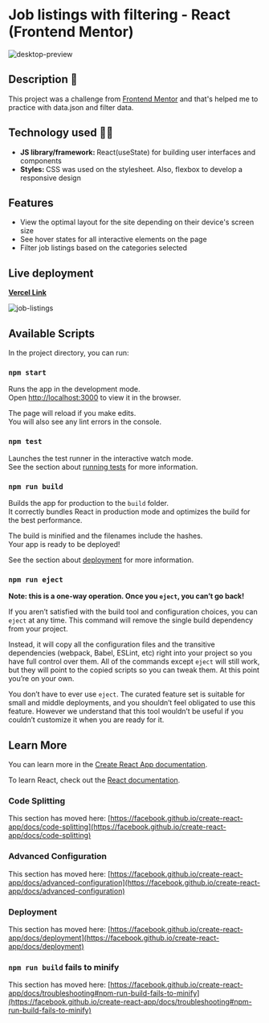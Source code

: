 # Job listings with filtering - React (Frontend Mentor)

![desktop-preview](https://user-images.githubusercontent.com/89095047/195946641-231dbf23-d030-4a05-bd00-413fb5d4ad14.jpg)

## Description 🙂

This project was a challenge from [Frontend Mentor](https://www.frontendmentor.io/challenges/job-listings-with-filtering-ivstIPCt) and that's helped me to practice with data.json and filter data.

## Technology used 👨‍🏭

<ul>
  <li><b>JS library/framework: </b>React(useState) for building user interfaces and components</li>
  <li><b>Styles: </b>CSS was used on the stylesheet. Also, flexbox to develop a responsive design</li>
</ul>

## Features

<ul>
    <li>View the optimal layout for the site depending on their device's screen size</li>
    <li>See hover states for all interactive elements on the page</li>
    <li>Filter job listings based on the categories selected</li>
</ul>

## Live deployment

<b>[Vercel Link](https://job-listings-with-filtering-brown.vercel.app/)</b>

![job-listings](https://user-images.githubusercontent.com/89095047/195966773-ad2949e0-8572-4b89-b8fd-6058dacef25e.gif)


## Available Scripts

In the project directory, you can run:

### `npm start`

Runs the app in the development mode.\
Open [http://localhost:3000](http://localhost:3000) to view it in the browser.

The page will reload if you make edits.\
You will also see any lint errors in the console.

### `npm test`

Launches the test runner in the interactive watch mode.\
See the section about [running tests](https://facebook.github.io/create-react-app/docs/running-tests) for more information.

### `npm run build`

Builds the app for production to the `build` folder.\
It correctly bundles React in production mode and optimizes the build for the best performance.

The build is minified and the filenames include the hashes.\
Your app is ready to be deployed!

See the section about [deployment](https://facebook.github.io/create-react-app/docs/deployment) for more information.

### `npm run eject`

**Note: this is a one-way operation. Once you `eject`, you can’t go back!**

If you aren’t satisfied with the build tool and configuration choices, you can `eject` at any time. This command will remove the single build dependency from your project.

Instead, it will copy all the configuration files and the transitive dependencies (webpack, Babel, ESLint, etc) right into your project so you have full control over them. All of the commands except `eject` will still work, but they will point to the copied scripts so you can tweak them. At this point you’re on your own.

You don’t have to ever use `eject`. The curated feature set is suitable for small and middle deployments, and you shouldn’t feel obligated to use this feature. However we understand that this tool wouldn’t be useful if you couldn’t customize it when you are ready for it.

## Learn More

You can learn more in the [Create React App documentation](https://facebook.github.io/create-react-app/docs/getting-started).

To learn React, check out the [React documentation](https://reactjs.org/).

### Code Splitting

This section has moved here: [https://facebook.github.io/create-react-app/docs/code-splitting](https://facebook.github.io/create-react-app/docs/code-splitting)

### Advanced Configuration

This section has moved here: [https://facebook.github.io/create-react-app/docs/advanced-configuration](https://facebook.github.io/create-react-app/docs/advanced-configuration)

### Deployment

This section has moved here: [https://facebook.github.io/create-react-app/docs/deployment](https://facebook.github.io/create-react-app/docs/deployment)

### `npm run build` fails to minify

This section has moved here: [https://facebook.github.io/create-react-app/docs/troubleshooting#npm-run-build-fails-to-minify](https://facebook.github.io/create-react-app/docs/troubleshooting#npm-run-build-fails-to-minify)
